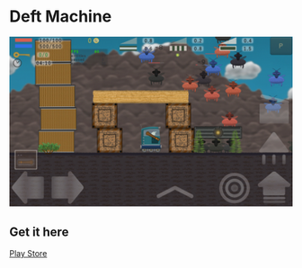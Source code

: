 # Deft Machine

![Deft Machine](./screenshots/deft_machine.jpg)

## Get it here

[Play Store](https://play.google.com/store/apps/details?id=com.oleg.gg)
